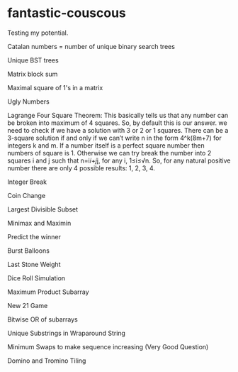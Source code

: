 # fantastic-couscous
Testing my potential.

 Catalan numbers = number of unique binary search trees

 Unique BST trees

 Matrix block sum

 Maximal square of 1's in a matrix

 Ugly Numbers

 Lagrange Four Square Theorem:
 	This basically tells us that any number can be broken into maximum of 4 squares. So, by default this is our answer. we need to check if we have a solution with 3 or 2 or 1 squares. There can be a 3-square solution if and only if we can’t write n in the form 4^k(8m+7) for integers k and m. If a number itself is a perfect square number then numbers of square is 1. Otherwise we can try break the number into 2 squares i and j such that n=i*i+j*j, for any i, 1≤i≤√n. So, for any natural positive number there are only 4 possible results: 1, 2, 3, 4.

 Integer Break

 Coin Change

 Largest Divisible Subset

 Minimax and Maximin

 Predict the winner

 Burst Balloons

 Last Stone Weight

 Dice Roll Simulation

 Maximum Product Subarray

 New 21 Game

 Bitwise OR of subarrays

 Unique Substrings in Wraparound String

 Minimum Swaps to make sequence increasing (Very Good Question)

 Domino and Tromino Tiling


 
 